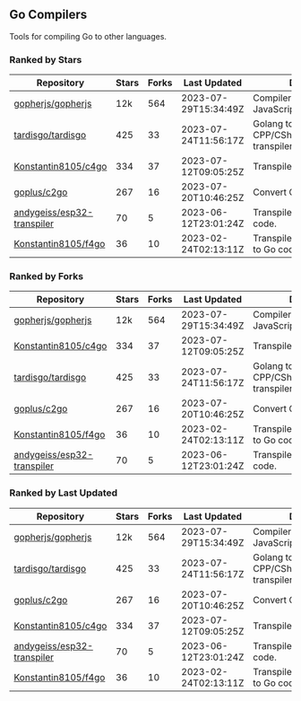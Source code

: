 ## Go Compilers

Tools for compiling Go to other languages.

### Ranked by Stars

| Repository | Stars | Forks | Last Updated | Description | 
|------------|-------|-------|--------------|-------------|
| [gopherjs/gopherjs](https://github.com/gopherjs/gopherjs) | 12k | 564 | 2023-07-29T15:34:49Z |  Compiler from Go to JavaScript. |
| [tardisgo/tardisgo](https://github.com/tardisgo/tardisgo) | 425 | 33 | 2023-07-24T11:56:17Z |  Golang to Haxe to CPP/CSharp/Java/JavaScript transpiler. |
| [Konstantin8105/c4go](https://github.com/Konstantin8105/c4go) | 334 | 37 | 2023-07-12T09:05:25Z |  Transpile C code to Go code. |
| [goplus/c2go](https://github.com/goplus/c2go) | 267 | 16 | 2023-07-20T10:46:25Z |  Convert C code to Go code. |
| [andygeiss/esp32-transpiler](https://github.com/andygeiss/esp32-transpiler) | 70 | 5 | 2023-06-12T23:01:24Z |  Transpile Go into Arduino code. |
| [Konstantin8105/f4go](https://github.com/Konstantin8105/f4go) | 36 | 10 | 2023-02-24T02:13:11Z |  Transpile FORTRAN 77 code to Go code. |

### Ranked by Forks

| Repository | Stars | Forks | Last Updated | Description | 
|------------|-------|-------|--------------|-------------|
| [gopherjs/gopherjs](https://github.com/gopherjs/gopherjs) | 12k | 564 | 2023-07-29T15:34:49Z |  Compiler from Go to JavaScript. |
| [Konstantin8105/c4go](https://github.com/Konstantin8105/c4go) | 334 | 37 | 2023-07-12T09:05:25Z |  Transpile C code to Go code. |
| [tardisgo/tardisgo](https://github.com/tardisgo/tardisgo) | 425 | 33 | 2023-07-24T11:56:17Z |  Golang to Haxe to CPP/CSharp/Java/JavaScript transpiler. |
| [goplus/c2go](https://github.com/goplus/c2go) | 267 | 16 | 2023-07-20T10:46:25Z |  Convert C code to Go code. |
| [Konstantin8105/f4go](https://github.com/Konstantin8105/f4go) | 36 | 10 | 2023-02-24T02:13:11Z |  Transpile FORTRAN 77 code to Go code. |
| [andygeiss/esp32-transpiler](https://github.com/andygeiss/esp32-transpiler) | 70 | 5 | 2023-06-12T23:01:24Z |  Transpile Go into Arduino code. |

### Ranked by Last Updated

| Repository | Stars | Forks | Last Updated | Description | 
|------------|-------|-------|--------------|-------------|
| [gopherjs/gopherjs](https://github.com/gopherjs/gopherjs) | 12k | 564 | 2023-07-29T15:34:49Z |  Compiler from Go to JavaScript. |
| [tardisgo/tardisgo](https://github.com/tardisgo/tardisgo) | 425 | 33 | 2023-07-24T11:56:17Z |  Golang to Haxe to CPP/CSharp/Java/JavaScript transpiler. |
| [goplus/c2go](https://github.com/goplus/c2go) | 267 | 16 | 2023-07-20T10:46:25Z |  Convert C code to Go code. |
| [Konstantin8105/c4go](https://github.com/Konstantin8105/c4go) | 334 | 37 | 2023-07-12T09:05:25Z |  Transpile C code to Go code. |
| [andygeiss/esp32-transpiler](https://github.com/andygeiss/esp32-transpiler) | 70 | 5 | 2023-06-12T23:01:24Z |  Transpile Go into Arduino code. |
| [Konstantin8105/f4go](https://github.com/Konstantin8105/f4go) | 36 | 10 | 2023-02-24T02:13:11Z |  Transpile FORTRAN 77 code to Go code. |

